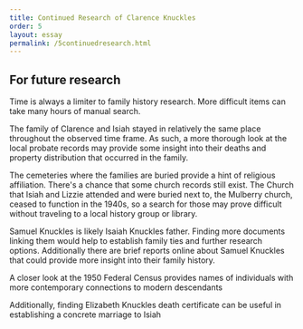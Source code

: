 ```yaml
---
title: Continued Research of Clarence Knuckles
order: 5
layout: essay
permalink: /5continuedresearch.html
---
```



## For future research

Time is always a limiter to family history research. More difficult items can take many hours of manual search.

The family of Clarence and Isiah stayed in relatively the same place throughout the observed time frame. As such, a more thorough look at the local probate records may provide some insight into their deaths and property distribution that occurred in the family.  

The cemeteries where the families are buried provide a hint of religious affiliation. There's a chance that some church records still exist. The Church that Isiah and Lizzie attended and were buried next to, the Mulberry church, ceased to function in the 1940s, so a search for those may prove difficult without traveling to a local history group or library.

Samuel Knuckles is likely Isaiah Knuckles father. Finding more documents linking them would help to establish family ties and further research options. Additionally there are brief reports online about Samuel Knuckles that could provide more insight into their family history.

A closer look at the 1950 Federal Census provides names of individuals with more contemporary connections to modern descendants 

Additionally, finding Elizabeth Knuckles death certificate can be useful in establishing a concrete marriage to Isiah









